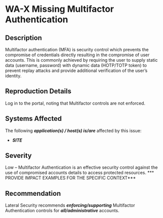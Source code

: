 WA-X Missing Multifactor Authentication
=============

Description
-----------
Multifactor authentication (MFA) is security control which prevents the compromise of credentials directly 
resulting in the compromise of user accounts. 
This is commonly achieved by requiring the user to supply static data (username, password) with dynamic data (HOTP/TOTP token) to prevent 
replay attacks and provide additional verification of the user’s identity.


Reproduction Details
--------------------
Log in to the portal, noting that Multifactor controls are not enforced.


Systems Affected
----------------
The following ***application(s) / host(s) is/are*** affected by this issue:
  * ***SITE***

Severity
--------
Low – Multifactor Authentication is an effective security control against the use of compromised accounts details to access protected resources. 
*** PROVIDE IMPACT EXAMPLES FOR THE SPECIFIC CONTEXT***

Recommendation
--------------
Lateral Security recommends ***enforcing/supporting***  Multifactor Authentication controls for ***all/administrative*** accounts.

